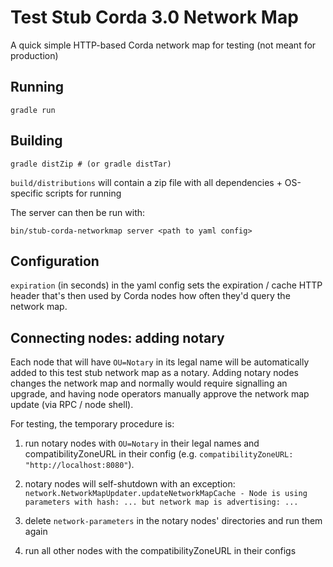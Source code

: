 # Test Stub Corda 3.0 Network Map
A quick simple HTTP-based Corda network map for testing (not meant for production)

## Running
```
gradle run
```

## Building
```
gradle distZip # (or gradle distTar)
```

`build/distributions` will contain a zip file with all dependencies + OS-specific
scripts for running

The server can then be run with:
```
bin/stub-corda-networkmap server <path to yaml config>
```

## Configuration
`expiration` (in seconds) in the yaml config sets the expiration / cache HTTP header
that's then used by Corda nodes how often they'd query the network map.

## Connecting nodes: adding notary
Each node that will have `OU=Notary` in its legal name will be automatically added 
to this test stub network map as a notary. Adding notary nodes changes the network map
and normally would require signalling an upgrade, and having node operators manually 
approve the network map update (via RPC / node shell).

For testing, the temporary procedure is:

1. run notary nodes with `OU=Notary` in their legal names and compatibilityZoneURL in their
config (e.g. `compatibilityZoneURL: "http://localhost:8080"`).

2. notary nodes will self-shutdown with an exception: `network.NetworkMapUpdater.updateNetworkMapCache - Node is using parameters with hash: ... but network map is advertising: ...`

3. delete `network-parameters` in the notary nodes' directories and run them again

4. run all other nodes with the compatibilityZoneURL in their configs
